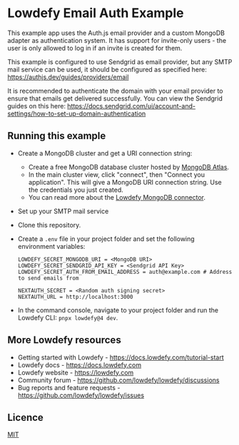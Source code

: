 # Lowdefy Email Auth Example

This example app uses the Auth.js email provider and a custom MongoDB adapter as authentication system. It has support for invite-only users - the user is only allowed to log in if an invite is created for them.

This example is configured to use Sendgrid as email provider, but any SMTP mail service can be used, it should be configured as specified here: https://authjs.dev/guides/providers/email

It is recommended to authenticate the domain with your email provider to ensure that emails get delivered successfully. You can view the Sendgrid guides on this here: https://docs.sendgrid.com/ui/account-and-settings/how-to-set-up-domain-authentication

## Running this example

- Create a MongoDB cluster and get a URI connection string:
  - Create a free MongoDB database cluster hosted by [MongoDB Atlas](https://www.mongodb.com/try).
  - In the main cluster view, click "connect", then "Connect you application". This will give a MongoDB URI connection string. Use the credentials you just created.
  - You can read more about the [Lowdefy MongoDB connector](https://docs.lowdefy.com/MongoDB).
- Set up your SMTP mail service
- Clone this repository.
- Create a `.env` file in your project folder and set the following environment variables:

  ```.env
  LOWDEFY_SECRET_MONGODB_URI = <MongoDB URI>
  LOWDEFY_SECRET_SENDGRID_API_KEY = <Sendgrid API Key>
  LOWDEFY_SECRET_AUTH_FROM_EMAIL_ADDRESS = auth@example.com # Address to send emails from

  NEXTAUTH_SECRET = <Random auth signing secret>
  NEXTAUTH_URL = http://localhost:3000
  ```

- In the command console, navigate to your project folder and run the Lowdefy CLI: `pnpx lowdefy@4 dev`.

## More Lowdefy resources

- Getting started with Lowdefy - https://docs.lowdefy.com/tutorial-start
- Lowdefy docs - https://docs.lowdefy.com
- Lowdefy website - https://lowdefy.com
- Community forum - https://github.com/lowdefy/lowdefy/discussions
- Bug reports and feature requests - https://github.com/lowdefy/lowdefy/issues

## Licence

[MIT](https://github.com/lowdefy/lowdefy-example-auth-email?tab=MIT-1-ov-file)
